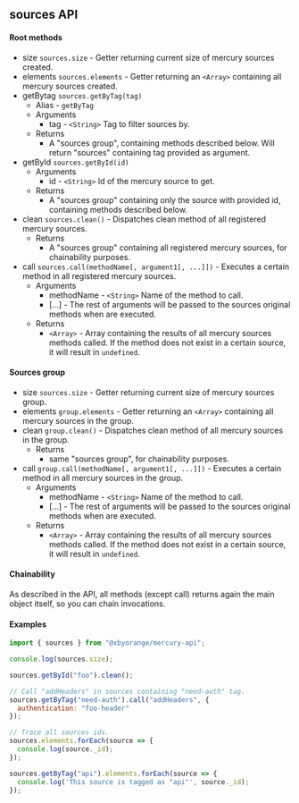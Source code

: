 ## sources API

#### Root methods

* size `sources.size` - Getter returning current size of mercury sources created.
* elements `sources.elements` - Getter returning an `<Array>` containing all mercury sources created.
* getBytag `sources.getByTag(tag)`
	* Alias - `getByTag`
	* Arguments
		* tag - `<String>` Tag to filter sources by.
	* Returns
		* A "sources group", containing methods described below. Will return "sources" containing tag provided as argument.
* getById `sources.getById(id)`
	* Arguments
		* id - `<String>` Id of the mercury source to get.
	* Returns
		* A "sources group" containing only the source with provided id, containing methods described below.
* clean `sources.clean()` - Dispatches clean method of all registered mercury sources.
	* Returns
		* A "sources group" containing all registered mercury sources, for chainability purposes.
* call `sources.call(methodName[, argument1[, ...]])` - Executes a certain method in all registered mercury sources.
	* Arguments
		* methodName - `<String>` Name of the method to call.
		* [...] - The rest of arguments will be passed to the sources original methods when are executed.
	* Returns
		* `<Array>` - Array containing the results of all mercury sources methods called. If the method does not exist in a certain source, it will result in `undefined`.

#### Sources group

* size `sources.size` - Getter returning current size of mercury sources group.
* elements `group.elements` - Getter returning an `<Array>` containing all mercury sources in the group.
* clean `group.clean()` - Dispatches clean method of all mercury sources in the group.
	* Returns
		* same "sources group", for chainability purposes.
* call `group.call(methodName[, argument1[, ...]])` - Executes a certain method in all mercury sources in the group.
	* Arguments
		* methodName - `<String>` Name of the method to call.
		* [...] - The rest of arguments will be passed to the sources original methods when are executed.
	* Returns
		* `<Array>` - Array containing the results of all mercury sources methods called. If the method does not exist in a certain source, it will result in `undefined`.

#### Chainability

As described in the API, all methods (except call) returns again the main object itself, so you can chain invocations.

#### Examples

```js
import { sources } from "@xbyorange/mercury-api";

console.log(sources.size);

sources.getById("foo").clean();

// Call "addHeaders" in sources containing "need-auth" tag.
sources.getByTag("need-auth").call("addHeaders", {
  authentication: "foo-header"
}); 

// Trace all sources ids.
sources.elements.forEach(source => {
  console.log(source._id);
});

sources.getByTag("api").elements.forEach(source => {
  console.log('This source is tagged as "api"', source._id);
});
```
